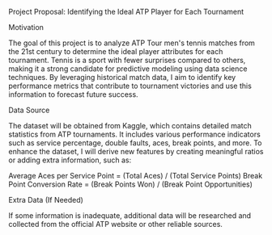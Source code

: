 Project Proposal: Identifying the Ideal ATP Player for Each Tournament

Motivation

The goal of this project is to analyze ATP Tour men's tennis matches from the 21st century to determine the ideal player attributes for each tournament. Tennis is a sport with fewer surprises compared to others, making it a strong candidate for predictive modeling using data science techniques. By leveraging historical match data, I aim to identify key performance metrics that contribute to tournament victories and use this information to forecast future success.

Data Source

The dataset will be obtained from Kaggle, which contains detailed match statistics from ATP tournaments. It includes various performance indicators such as service percentage, double faults, aces, break points, and more. To enhance the dataset, I will derive new features by creating meaningful ratios or adding extra information, such as:

Average Aces per Service Point = (Total Aces) / (Total Service Points)
Break Point Conversion Rate = (Break Points Won) / (Break Point Opportunities)

Extra Data (If Needed)

If some information is inadequate, additional data will be researched and collected from the official ATP website or other reliable sources.

